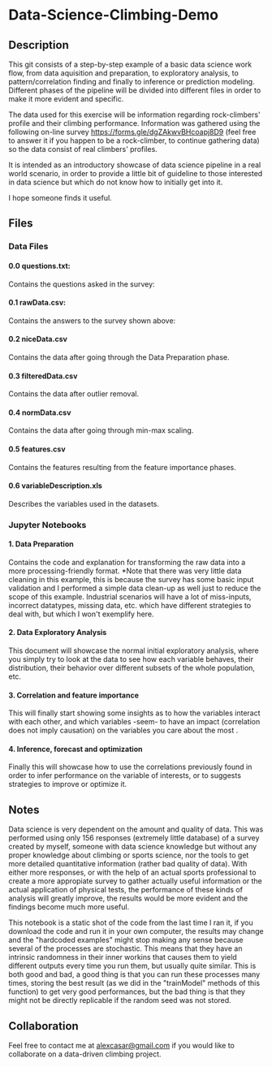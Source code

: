 # Data-Science-Climbing-Demo

## Description

This git consists of a step-by-step example of a basic data science work flow, from data aquisition and preparation, to exploratory analysis, to pattern/correlation finding and finally to inference or prediction modeling. Different phases of the pipeline will be divided into different files in order to make it more evident and specific.

The data used for this exercise will be information regarding rock-climbers' profile and their climbing performance. Information was gathered using the following on-line survey https://forms.gle/dgZAkwvBHcoapj8D9 (feel free to answer it if you happen to be a rock-climber, to continue gathering data) so the data consist of real climbers' profiles.

It is intended as an introductory showcase of data science pipeline in a real world scenario, in order to provide a little bit of guideline to those interested in data science but which do not know how to initially get into it.

I hope someone finds it useful.

## Files

### Data Files
#### 0.0 questions.txt:
Contains the questions asked in the survey:

#### 0.1 rawData.csv:
Contains the answers to the survey shown above:

#### 0.2 niceData.csv
Contains the data after going through the Data Preparation phase.

#### 0.3 filteredData.csv
Contains the data after outlier removal.

#### 0.4 normData.csv
Contains the data after going through min-max scaling.

#### 0.5 features.csv
Contains the features resulting from the feature importance phases.

#### 0.6 variableDescription.xls
Describes the variables used in the datasets.

### Jupyter Notebooks
#### 1. Data Preparation
Contains the code and explanation for transforming the raw data into a more processing-friendly format.
*Note that there was very little data cleaning in this example, this is because the survey has some basic input validation and I performed a simple data clean-up as well just to reduce the scope of this example. Industrial scenarios will have a lot of miss-inputs, incorrect datatypes, missing data, etc. which have different strategies to deal with, but which I won't exemplify here.

#### 2. Data Exploratory Analysis
This document will showcase the normal initial exploratory analysis, where you simply try to look at the data to see how each variable behaves, their distribution, their behavior over different subsets of the whole population, etc.

#### 3. Correlation and feature importance
This will finally start showing some insights as to how the variables interact with each other, and which variables -seem- to have an impact (correlation does not imply causation) on the variables you care about the most .

#### 4. Inference, forecast and optimization
Finally this will showcase how to use the correlations previously found in order to infer performance on the variable of interests, or to suggests strategies to improve or optimize it.

## Notes

Data science is very dependent on the amount and quality of data. This was performed using only 156 responses (extremely little database) of a survey created by myself, someone with data science knowledge but without any proper knowledge about climbing or sports science, nor the tools to get more detailed quantitative information (rather bad quality of data). With either more responses, or with the help of an actual sports professional to create a more appropiate survey to gather actually useful information or the actual application of physical tests, the performance of these kinds of analysis will greatly improve, the results would be more evident and the findings become much more useful.

This notebook is a static shot of the code from the last time I ran it, if you download the code and run it in your own computer, the results may change and the "hardcoded examples" might stop making any sense because several of the processes are stochastic. This means that they have an intrinsic randomness in their inner workins that causes them to yield different outputs every time you run them, but usually quite similar. This is both good and bad, a good thing is that you can run these processes many times, storing the best result (as we did in the "trainModel" methods of this function) to get very good performances, but the bad thing is that they might not be directly replicable if the random seed was not stored.

## Collaboration

Feel free to contact me at alexcasar@gmail.com if you would like to collaborate on a data-driven climbing project.
